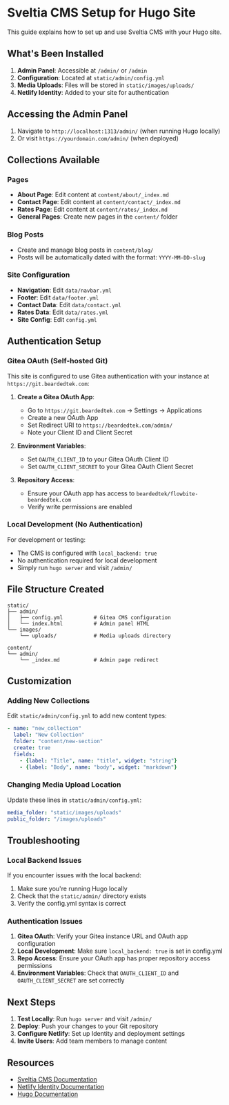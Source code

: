 # Sveltia CMS Setup for Hugo Site

This guide explains how to set up and use Sveltia CMS with your Hugo site.

## What's Been Installed

1. **Admin Panel**: Accessible at `/admin/` or `/admin`
2. **Configuration**: Located at `static/admin/config.yml`
3. **Media Uploads**: Files will be stored in `static/images/uploads/`
4. **Netlify Identity**: Added to your site for authentication

## Accessing the Admin Panel

1. Navigate to `http://localhost:1313/admin/` (when running Hugo locally)
2. Or visit `https://yourdomain.com/admin/` (when deployed)

## Collections Available

### Pages
- **About Page**: Edit content at `content/about/_index.md`
- **Contact Page**: Edit content at `content/contact/_index.md`
- **Rates Page**: Edit content at `content/rates/_index.md`
- **General Pages**: Create new pages in the `content/` folder

### Blog Posts
- Create and manage blog posts in `content/blog/`
- Posts will be automatically dated with the format: `YYYY-MM-DD-slug`

### Site Configuration
- **Navigation**: Edit `data/navbar.yml`
- **Footer**: Edit `data/footer.yml`
- **Contact Data**: Edit `data/contact.yml`
- **Rates Data**: Edit `data/rates.yml`
- **Site Config**: Edit `config.yml`

## Authentication Setup

### Gitea OAuth (Self-hosted Git)
This site is configured to use Gitea authentication with your instance at `https://git.beardedtek.com`:

1. **Create a Gitea OAuth App**:
   - Go to `https://git.beardedtek.com` → Settings → Applications
   - Create a new OAuth App
   - Set Redirect URI to `https://beardedtek.com/admin/`
   - Note your Client ID and Client Secret

2. **Environment Variables**:
   - Set `OAUTH_CLIENT_ID` to your Gitea OAuth Client ID
   - Set `OAUTH_CLIENT_SECRET` to your Gitea OAuth Client Secret

3. **Repository Access**:
   - Ensure your OAuth app has access to `beardedtek/flowbite-beardedtek.com`
   - Verify write permissions are enabled

### Local Development (No Authentication)
For development or testing:

- The CMS is configured with `local_backend: true`
- No authentication required for local development
- Simply run `hugo server` and visit `/admin/`

## File Structure Created

```
static/
├── admin/
│   ├── config.yml          # Gitea CMS configuration
│   └── index.html          # Admin panel HTML
└── images/
    └── uploads/            # Media uploads directory

content/
└── admin/
    └── _index.md           # Admin page redirect
```

## Customization

### Adding New Collections
Edit `static/admin/config.yml` to add new content types:

```yaml
- name: "new_collection"
  label: "New Collection"
  folder: "content/new-section"
  create: true
  fields:
    - {label: "Title", name: "title", widget: "string"}
    - {label: "Body", name: "body", widget: "markdown"}
```

### Changing Media Upload Location
Update these lines in `static/admin/config.yml`:

```yaml
media_folder: "static/images/uploads"
public_folder: "/images/uploads"
```

## Troubleshooting

### Local Backend Issues
If you encounter issues with the local backend:
1. Make sure you're running Hugo locally
2. Check that the `static/admin/` directory exists
3. Verify the config.yml syntax is correct

### Authentication Issues
1. **Gitea OAuth**: Verify your Gitea instance URL and OAuth app configuration
2. **Local Development**: Make sure `local_backend: true` is set in config.yml
3. **Repo Access**: Ensure your OAuth app has proper repository access permissions
4. **Environment Variables**: Check that `OAUTH_CLIENT_ID` and `OAUTH_CLIENT_SECRET` are set correctly

## Next Steps

1. **Test Locally**: Run `hugo server` and visit `/admin/`
2. **Deploy**: Push your changes to your Git repository
3. **Configure Netlify**: Set up Identity and deployment settings
4. **Invite Users**: Add team members to manage content

## Resources

- [Sveltia CMS Documentation](https://github.com/sveltia/sveltia-cms)
- [Netlify Identity Documentation](https://docs.netlify.com/visitor-access/identity/)
- [Hugo Documentation](https://gohugo.io/documentation/) 